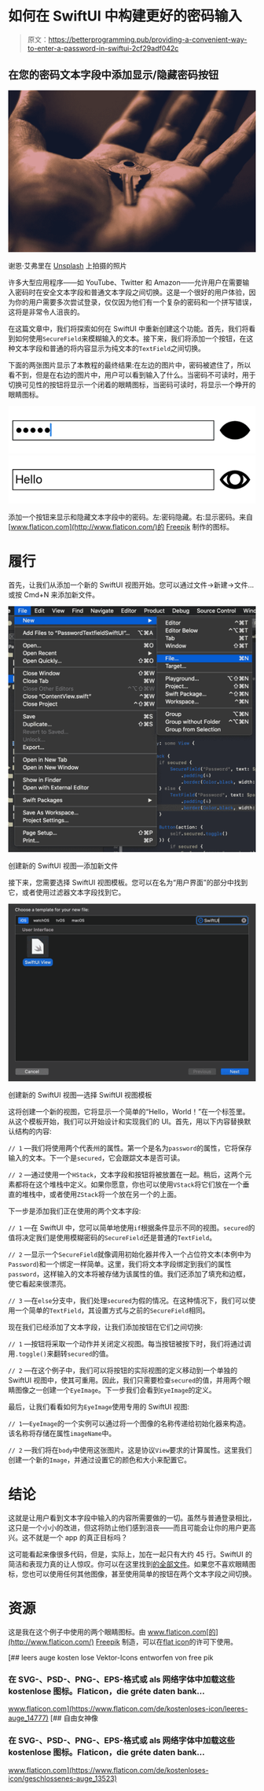 # 如何在 SwiftUI 中构建更好的密码输入

> 原文：<https://betterprogramming.pub/providing-a-convenient-way-to-enter-a-password-in-swiftui-2cf29adf042c>

## 在您的密码文本字段中添加显示/隐藏密码按钮

![](img/271f807309caaa35f80143c17ba2987e.png)

谢恩·艾弗里在 [Unsplash](https://unsplash.com/s/photos/password?utm_source=unsplash&utm_medium=referral&utm_content=creditCopyText) 上拍摄的照片

许多大型应用程序——如 YouTube、Twitter 和 Amazon——允许用户在需要输入密码时在安全文本字段和普通文本字段之间切换。这是一个很好的用户体验，因为你的用户需要多次尝试登录，仅仅因为他们有一个复杂的密码和一个拼写错误，这将是非常令人沮丧的。

在这篇文章中，我们将探索如何在 SwiftUI 中重新创建这个功能。首先，我们将看到如何使用`SecureField`来模糊输入的文本。接下来，我们将添加一个按钮，在这种文本字段和普通的将内容显示为纯文本的`TextField`之间切换。

下面的两张图片显示了本教程的最终结果:在左边的图片中，密码被遮住了，所以看不到，但是在右边的图片中，用户可以看到输入了什么。当密码不可读时，用于切换可见性的按钮将显示一个闭着的眼睛图标，当密码可读时，将显示一个睁开的眼睛图标。

![](img/f6ca918668081f202b6e8114513f339b.png)![](img/e3bf4f04db12cd7a0fec284a9bcc09c4.png)

添加一个按钮来显示和隐藏文本字段中的密码。左:密码隐藏。右:显示密码。来自[www.flaticon.com](http://www.flaticon.com/)的 [Freepik](https://www.flaticon.com/authors/freepik) 制作的图标。

# 履行

首先，让我们从添加一个新的 SwiftUI 视图开始。您可以通过文件→新建→文件…或按 Cmd+N 来添加新文件。

![](img/a93ed0bcbba96d7e3335338cbc8c0aa3.png)

创建新的 SwiftUI 视图—添加新文件

接下来，您需要选择 SwiftUI 视图模板。您可以在名为“用户界面”的部分中找到它，或者使用过滤器文本字段找到它。

![](img/b7ce9158122a1dd7a48ee13e4b947488.png)

创建新的 SwiftUI 视图—选择 SwiftUI 视图模板

这将创建一个新的视图，它将显示一个简单的“Hello，World！”在一个标签里。从这个模板开始，我们可以开始设计和实现我们的 UI。首先，用以下内容替换默认结构的内容:

`// 1` —我们将使用两个代表州的属性。第一个是名为`password`的属性，它将保存输入的文本。下一个是`secured`，它会跟踪文本是否可读。

`// 2` —通过使用一个`HStack`，文本字段和按钮将被放置在一起。稍后，这两个元素都将在这个堆栈中定义。如果你愿意，你也可以使用`VStack`将它们放在一个垂直的堆栈中，或者使用`ZStack`将一个放在另一个的上面。

下一步是添加我们正在使用的两个文本字段:

`// 1` —在 SwiftUI 中，您可以简单地使用`if`根据条件显示不同的视图。`secured`的值将决定我们是使用模糊密码的`SecureField`还是普通的`TextField`。

`// 2` —显示一个`SecureField`就像调用初始化器并传入一个占位符文本(本例中为`Password`)和一个绑定一样简单。这里，我们将文本字段绑定到我们的属性`password`，这样输入的文本将被存储为该属性的值。我们还添加了填充和边框，使它看起来很漂亮。

`// 3` —在`else`分支中，我们处理`secured`为假的情况。在这种情况下，我们可以使用一个简单的`TextField`，其设置方式与之前的`SecureField`相同。

现在我们已经添加了文本字段，让我们添加按钮在它们之间切换:

`// 1` —按钮将采取一个动作并关闭定义视图。每当按钮被按下时，我们将通过调用`.toggle()`来翻转`secured`的值。

`// 2` —在这个例子中，我们可以将按钮的实际视图的定义移动到一个单独的 SwiftUI 视图中，使其可重用。因此，我们只需要检查`secured`的值，并用两个眼睛图像之一创建一个`EyeImage`。下一步我们会看到`EyeImage`的定义。

最后，让我们看看如何为`EyeImage`使用专用的 SwiftUI 视图:

`// 1`—`EyeImage`的一个实例可以通过将一个图像的名称传递给初始化器来构造。该名称将存储在属性`imageName`中。

`// 2` —我们将在`body`中使用这张图片。这是协议`View`要求的计算属性。这里我们创建一个新的`Image`，并通过设置它的颜色和大小来配置它。

# 结论

这就是让用户看到文本字段中输入的内容所需要做的一切。虽然与普通登录相比，这只是一个小小的改进，但这将防止他们感到沮丧——而且可能会让你的用户更高兴。这不就是一个 app 的真正目标吗？

这可能看起来像很多代码，但是，实际上，加在一起只有大约 45 行。SwiftUI 的简洁和表现力真的让人惊叹。你可以在这里找到[的全部文件](https://gist.github.com/DavidPiper94/ae4cc6048470faa8437223c61cb5bf44)。如果您不喜欢眼睛图标，您也可以使用任何其他图像，甚至使用简单的按钮在两个文本字段之间切换。

# 资源

这是我在这个例子中使用的两个眼睛图标。由 www.flaticon.com[的](http://www.flaticon.com/) [Freepik](https://www.flaticon.com/authors/freepik) 制造，可以在[flat icon](https://file000.flaticon.com/downloads/license/license.pdf)的许可下使用。

[](https://www.flaticon.com/de/kostenloses-icon/leeres-auge_14777) [## leers auge kosten lose Vektor-Icons entworfen von free pik

### 在 SVG-、PSD-、PNG-、EPS-格式或 als 网络字体中加载这些 kostenlose 图标。Flaticon，die gréte daten bank…

www.flaticon.com](https://www.flaticon.com/de/kostenloses-icon/leeres-auge_14777) [](https://www.flaticon.com/de/kostenloses-icon/geschlossenes-auge_13523) [## 自由女神像

### 在 SVG-、PSD-、PNG-、EPS-格式或 als 网络字体中加载这些 kostenlose 图标。Flaticon，die gréte daten bank…

www.flaticon.com](https://www.flaticon.com/de/kostenloses-icon/geschlossenes-auge_13523)